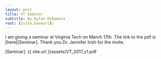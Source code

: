 ```yaml
---
layout: post
title: VT Seminar
subtitle: By Dylan McNamara
root: {{site.baseurl}}
---
```



I am giving a seminar at Virginia Tech on March 17th.  The link to the pdf is [here][Seminar].  Thank you Dr. Jennifer Irish for the invite.

[Seminar]: {{ site.url }}assets/VT_2017_v1.pdf

